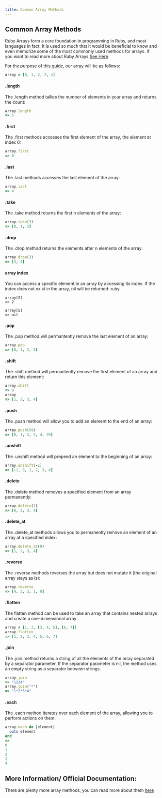 ```yaml
---
title: Common Array Methods
---
```

## Common Array Methods

Ruby Arrays form a core foundation in programming in Ruby, and most languages in fact. It is used so much that it would be beneficial to know and even memorize some of the most commonly used methods for arrays. If you want to read more about Ruby Arrays <a href='https://github.com/freeCodeCamp/guides/blob/master/src/pages/ruby/ruby-arrays/index.md' target='_blank' rel='nofollow'>See Here</a>.

For the purpose of this guide, our array will be as follows:

```ruby
array = [0, 1, 2, 3, 4]
```

#### .length
The .length method tallies the number of elements in your array and returns the count:

```ruby
array.length
=> 5
```

#### .first
The .first methods accesses the first element of the array, the element at index 0:

```ruby
array.first
=> 0
```

#### .last
The .last methods accesses the last element of the array:

```ruby
array.last
=> 4
```

#### .take
The .take method returns the first n elements of the array:

```ruby
array.take(3)
=> [0, 1, 2]
```

#### .drop
The .drop method returns the elements after n elements of the array:

```ruby
array.drop(3)
=> [3, 4]
```

#### array index
You can access a specific element in an array by accessing its index. If the index does not exist in the array, nil will be returned:
ruby
```
array[2]
=> 2

array[5]
=> nil
```

#### .pop
The .pop method will permantently remove the last element of an array:

```ruby
array.pop
=> [0, 1, 2, 3]
```

#### .shift
The .shift method will permantently remove the first element of an array and return this element:

```ruby
array.shift
=> 0  
array
=> [1, 2, 3, 4]
```

#### .push
The .push method will allow you to add an element to the end of an array:

```ruby
array.push(99)
=> [0, 1, 2, 3, 4, 99]
```

#### .unshift
The .unshift method will prepend an element to the beginning of an array:

```ruby
array.unshift(-1)
=> [-1, 0, 1, 2, 3, 4]
```

#### .delete
The .delete method removes a specified element from an array permanently:

```ruby
array.delete(1)
=> [0, 2, 3, 4]
```

#### .delete_at
The .delete_at methods allows you to permanently remove an element of an array at a specified index:

```ruby
array.delete_at(0)
=> [1, 2, 3, 4]
```

#### .reverse
The .reverse methods reverses the array but does not mutate it (the original array stays as is):

```ruby
array.reverse
=> [4, 3, 2, 1, 0]
```

#### .flatten
The flatten method can be used to take an array that contains nested arrays and create a one-dimensional array:

```ruby
array = [1, 2, [3, 4, 5], [6, 7]]
array.flatten
=> [1, 2, 3, 4, 5, 6, 7]
```

#### .join
The .join method returns a string of all the elements of the array separated by a separator parameter. If the separator parameter is nil, the method uses an empty string as a separator between strings.

```ruby
array.join
=> "1234"
array.join("*")
=> "1*2*3*4"
```

#### .each
The .each method iterates over each element of the array, allowing you to perform actions on them.

```ruby
array.each do |element|
  puts element
end
=> 
0
1
2
3
4
```

## More Information/ Official Documentation:

There are plenty more array methods, you can read more about them <a href='https://ruby-doc.org/core-2.4.2/Array.html' target='_blank' rel='nofollow'>here</a>
